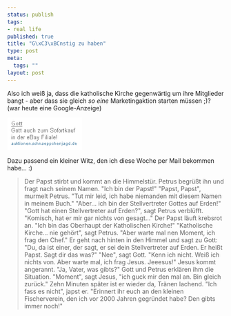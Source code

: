 ```yaml
--- 
status: publish
tags: 
- real life
published: true
title: "G\xC3\xBCnstig zu haben"
type: post
meta: 
  tags: ""
layout: post
---
```

Also ich weiß ja, dass die katholische Kirche gegenwärtig um ihre Mitglieder bangt - aber dass sie gleich <em>so eine</em> Marketingaktion starten müssen ;)? (war heute eine Google-Anzeige)

<img src='/media/wp/050621sofortkauf.gif' alt='Gott zum Sofortkauf auf Ebay?' class="centered border" />

Dazu passend ein kleiner Witz, den ich diese Woche per Mail bekommen habe... :)

<blockquote>Der Papst stirbt und kommt an die Himmelstür. <!--more-->Petrus begrüßt ihn und fragt nach seinem Namen.
"Ich bin der Papst!"
"Papst, Papst", murmelt Petrus.
"Tut mir leid, ich habe niemanden mit diesem Namen in meinem Buch."
"Aber... ich bin der Stellvertreter Gottes auf Erden!"
"Gott hat einen Stellvertreter auf Erden?", sagt Petrus verblüfft.
"Komisch, hat er mir gar nichts von gesagt..."
Der Papst läuft krebsrot an. "Ich bin das Oberhaupt der Katholischen Kirche!"
"Katholische Kirche... nie gehört", sagt Petrus.
"Aber warte mal nen Moment, ich frag den Chef."
Er geht nach hinten in den Himmel und sagt zu Gott:
"Du, da ist einer, der sagt, er sei dein Stellvertreter auf Erden. Er heißt Papst. Sagt dir das was?"
"Nee", sagt Gott. "Kenn ich nicht. Weiß ich nichts von. Aber warte mal, ich frag Jesus. Jeeesus!"
Jesus kommt angerannt. "Ja, Vater, was gibts?"
Gott und Petrus erklären ihm die Situation.
"Moment", sagt Jesus, "ich guck mir den mal an. Bin gleich zurück."
Zehn Minuten später ist er wieder da, Tränen lachend.
"Ich fass es nicht", japst er.
"Erinnert ihr euch an den kleinen Fischerverein, den ich vor 2000 Jahren gegründet habe? Den gibts immer noch!"
</blockquote>

